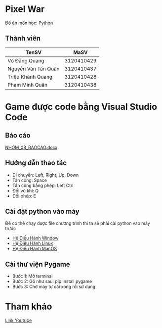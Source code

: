 # Pixel War
Đồ án môn học: Python

## Thành viên
| TenSV               | MaSV       |
|---------------------|------------|
| Võ Đăng Quang       | 3120410429 |
| Nguyễn Văn Tấn Quân | 3120410437 |
| Triệu Khánh Quang   | 3120410428 |
| Phạm Minh Quân      | 3120410438 |

# Game được code bằng Visual Studio Code

## Báo cáo
[NHOM_08_BAOCAO.docx](https://github.com/QuangVo11311/PixelWar-Project/blob/main/Document/NHOM_08_BAOCAO.docx)

## Hướng dẫn thao tác
- Di chuyển: Left, Right, Up, Down
- Tấn công: Space
- Tấn công bằng phép: Left Ctrl
- Đổi vũ khí: Q
- Đổi phép: E

## Cài đặt python vào máy
Để có thể chạy được file chương trình thì ta sẽ phải cài python vào máy trước

- [Hệ Điều Hành Window](https://www.geeksforgeeks.org/how-to-install-python-on-windows/)
- [Hệ Điều Hành Linux](https://www.geeksforgeeks.org/how-to-install-python-on-linux/)
- [Hệ Điều Hành MacOS](https://www.geeksforgeeks.org/how-to-download-and-install-python-latest-version-on-macos-mac-os-x/)

## Cài thư viện Pygame
- Bước 1: Mở terminal
- Bước 2: Gõ như sau: pip install pygame
- Bước 3: Chờ máy tự cài xong rồi sử dụng

# Tham khảo
[Link Youtube](https://youtu.be/QU1pPzEGrqw?si=QJuEe3Pp0nt29qjJ)
